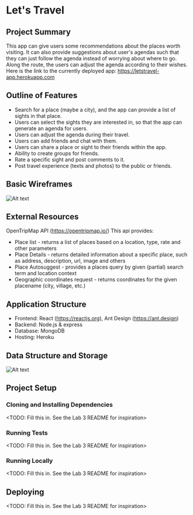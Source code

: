 # Let's Travel

## Project Summary
This app can give users some recommendations about the places worth visiting. It can also provide suggestions about user's agendas such that they can just follow the agenda instead of worrying about where to go. Along the route, the users can adjust the agenda according to their wishes. <br/>
Here is the link to the currently deployed app: https://letstravel-app.herokuapp.com

## Outline of Features
- Search for a place (maybe a city), and the app can provide a list of sights in that place.
- Users can select the sights they are interested in, so that the app can generate an agenda for users.
- Users can adjust the agenda during their travel.
- Users can add friends and chat with them.
- Users can share a place or sight to their friends within the app.
- Ability to create groups for friends.
- Rate a specific sight and post comments to it.
- Post travel experience (texts and photos) to the public or friends.

## Basic Wireframes
![Alt text](https://github.com/csse-490-advanced-web-development/final-project-team-6-wenze/blob/main/doc/LetsTravel_wireframe.png)

## External Resources
OpenTripMap API (https://opentripmap.io/)
This api provides:
- Place list - returns a list of places based on a location, type, rate and other parameters
- Place Details - returns detailed information about a specific place, such as address, description, url, image and others
- Place Autosuggest - provides a places query by given (partial) search term and location context
- Geographic coordinates request - returns coordinates for the given placename (city, village, etc.)

## Application Structure
- Frontend: React (https://reactjs.org), Ant Design (https://ant.design)
- Backend: Node.js & express
- Database: MongoDB
- Hosting: Heroku

## Data Structure and Storage
![Alt text](https://github.com/csse-490-advanced-web-development/final-project-team-6-wenze/blob/main/doc/LetsTravel_DataStructure.png)

## Project Setup

### Cloning and Installing Dependencies

<TODO: Fill this in.  See the Lab 3 README for inspiration>

### Running Tests

<TODO: Fill this in.  See the Lab 3 README for inspiration>

### Running Locally

<TODO: Fill this in.  See the Lab 3 README for inspiration>

## Deploying

<TODO: Fill this in.  See the Lab 3 README for inspiration>
